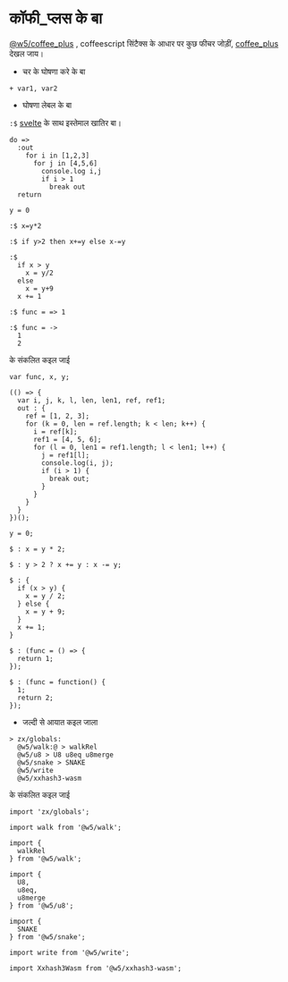 # कॉफी_प्लस के बा

[@w5/coffee_plus](http://npmjs.com/@w5/coffee_plus) , coffeescript सिंटैक्स के आधार पर कुछ फीचर जोड़ीं, [coffee_plus](./coffee_plus.md) देखल जाय।

* चर के घोषणा करे के बा

```
+ var1, var2
```

* घोषणा लेबल के बा

`:$` [svelte](https://svelte.dev/docs#component-format-script-3-$-marks-a-statement-as-reactive) के साथ इस्तेमाल खातिर बा।

```
do =>
  :out
    for i in [1,2,3]
      for j in [4,5,6]
        console.log i,j
        if i > 1
          break out
  return

y = 0

:$ x=y*2

:$ if y>2 then x+=y else x-=y

:$
  if x > y
    x = y/2
  else
    x = y+9
  x += 1

:$ func = => 1

:$ func = ->
  1
  2
```

के संकलित कइल जाई

```
var func, x, y;

(() => {
  var i, j, k, l, len, len1, ref, ref1;
  out : {
    ref = [1, 2, 3];
    for (k = 0, len = ref.length; k < len; k++) {
      i = ref[k];
      ref1 = [4, 5, 6];
      for (l = 0, len1 = ref1.length; l < len1; l++) {
        j = ref1[l];
        console.log(i, j);
        if (i > 1) {
          break out;
        }
      }
    }
  }
})();

y = 0;

$ : x = y * 2;

$ : y > 2 ? x += y : x -= y;

$ : {
  if (x > y) {
    x = y / 2;
  } else {
    x = y + 9;
  }
  x += 1;
}

$ : (func = () => {
  return 1;
});

$ : (func = function() {
  1;
  return 2;
});
```

* जल्दी से आयात कइल जाला

```
> zx/globals:
  @w5/walk:@ > walkRel
  @w5/u8 > U8 u8eq u8merge
  @w5/snake > SNAKE
  @w5/write
  @w5/xxhash3-wasm
```

के संकलित कइल जाई

```
import 'zx/globals';

import walk from '@w5/walk';

import {
  walkRel
} from '@w5/walk';

import {
  U8,
  u8eq,
  u8merge
} from '@w5/u8';

import {
  SNAKE
} from '@w5/snake';

import write from '@w5/write';

import Xxhash3Wasm from '@w5/xxhash3-wasm';
```
